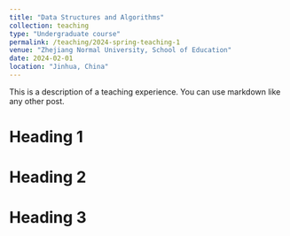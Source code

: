 ```yaml
---
title: "Data Structures and Algorithms"
collection: teaching
type: "Undergraduate course"
permalink: /teaching/2024-spring-teaching-1
venue: "Zhejiang Normal University, School of Education"
date: 2024-02-01
location: "Jinhua, China"
---
```


This is a description of a teaching experience. You can use markdown like any other post.

Heading 1
======

Heading 2
======

Heading 3
======